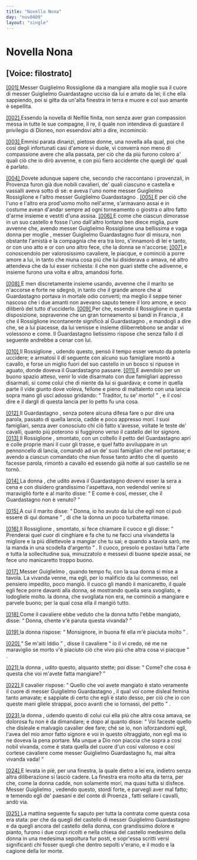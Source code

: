 ```yaml
---
title: "Novella Nona"
day: "nov0409"
layout: "single"
---
```

<div id="nov0409" type="novella" who="filostrato">
 <h1>
  Novella Nona
 </h1>
 <p>
  <h2>
   [Voice: filostrato]
  </h2>
 </p>
 <argument>
  <p>
   <a href="{{ site.baseurl }}enDecameron/nov0409#p04090001" id="p04090001">
    [001]
   </a>
   <name persref="guiglielmorossiglione" type="person">
    Messer Guiglielmo Rossiglione
   </name>
   d&agrave; a mangiare alla moglie sua il cuore di messer
   <name persref="guiglielmoguardastagno" type="person">
    Guiglielmo Guardastagno
   </name>
   ucciso da lui e amato da lei; il che ella sappiendo, poi si gitta da un'alta finestra in terra e muore e col suo amante &egrave; sepellita.
  </p>
 </argument>
 <div3 type="commentary" who="author">
  <p>
   <a href="{{ site.baseurl }}enDecameron/nov0409#p04090002" id="p04090002">
    [002]
   </a>
   Essendo la novella di Neifile finita, non senza aver gran compassion messa in tutte le sue compagne, il re, il quale non intendeva di guastare il privilegio di Dioneo, non essendovi altri a dire, incominci&ograve;:
  </p>
 </div3>
 <div3 type="commentary" who="filostrato">
  <p>
   <a href="{{ site.baseurl }}enDecameron/nov0409#p04090003" id="p04090003">
    [003]
   </a>
   &Egrave;mmisi parata dinanzi, pietose donne, una novella alla qual, poi che cos&iacute; degli infortunati casi d'amore vi duole, vi converr&agrave; non meno di compassione avere che alla passata, per ci&ograve; che da pi&uacute; furono coloro a' quali ci&ograve; che io dir&ograve; avvenne, e con pi&uacute; fiero accidente che quegli de' quali &egrave; parlato.
  </p>
 </div3>
 <p>
  <a href="{{ site.baseurl }}enDecameron/nov0409#p04090004" id="p04090004">
   [004]
  </a>
  Dovete adunque sapere che, secondo che raccontano i provenzali, in
  <name placeref="provenza" type="place">
   Provenza
  </name>
  furon gi&agrave; due nobili cavalieri, de' quali ciascuno e castella e vassalli aveva sotto di s&eacute;: e aveva l'uno nome messer Guiglielmo
  <name persref="guiglielmorossiglione" type="person">
   Rossiglione
  </name>
  e l'altro messer
  <name persref="guiglielmoguardastagno" type="person">
   Guiglielmo Guardastagno
  </name>
  .
  <a href="{{ site.baseurl }}enDecameron/nov0409#p04090005" id="p04090005">
   [005]
  </a>
  E per ci&ograve; che l'uno e l'altro era prod'uomo molto nell'arme, s'armavano assai e in costume avean d'andar sempre ad ogni torneamento o giostra o altro fatto d'arme insieme e vestiti d'una assisa.
  <a href="{{ site.baseurl }}enDecameron/nov0409#p04090006" id="p04090006">
   [006]
  </a>
  E come che ciascun dimorasse in un suo castello e fosse l'uno dall'altro lontano ben diece miglia, pure avvenne che, avendo messer Guiglielmo
  <name persref="guiglielmorossiglione" type="person">
   Rossiglione
  </name>
  una bellissima e vaga donna per
  <name persref="moglierossiglione-0409" type="person">
   moglie
  </name>
  , messer Guiglielmo
  <name persref="guiglielmoguardastagno" type="person">
   Guardastagno
  </name>
  fuor di misura, non obstante l'amist&agrave; e la compagnia che era tra loro, s'innamor&ograve; di lei e tanto, or con uno atto e or con uno altro fece, che la donna se n'accorse;
  <a href="{{ site.baseurl }}enDecameron/nov0409#p04090007" id="p04090007">
   [007]
  </a>
  e conoscendolo per valorosissimo cavaliere, le piacque, e cominci&ograve; a porre amore a lui, in tanto che niuna cosa pi&uacute; che lui disiderava o amava, n&eacute; altro attendeva che da lui esser richiesta: il che non guari stette che adivenne, e insieme furono una volta e altra, amandosi forte.
 </p>
 <p>
  <a href="{{ site.baseurl }}enDecameron/nov0409#p04090008" id="p04090008">
   [008]
  </a>
  E men discretamente insieme usando, avvenne che il marito se n'accorse e forte ne sdegn&ograve;, in tanto che il grande amore che al
  <name persref="guiglielmoguardastagno" type="person">
   Guardastagno
  </name>
  portava in mortale odio convert&iacute;; ma meglio il seppe tener nascoso che i due amanti non avevano saputo tenere il loro amore, e seco diliber&ograve; del tutto d'ucciderlo.
  <a href="{{ site.baseurl }}enDecameron/nov0409#p04090009" id="p04090009">
   [009]
  </a>
  Per che, essendo il
  <name persref="guiglielmorossiglione" type="person">
   Rossiglione
  </name>
  in questa disposizione, sopravenne che un gran torneamento si band&iacute; in
  <name placeref="francia" type="place">
   Francia
  </name>
  , il che il
  <name persref="guiglielmorossiglione" type="person">
   Rossiglione
  </name>
  incontanente signific&ograve; al
  <name persref="guiglielmoguardastagno" type="person">
   Guardastagno
  </name>
  , e mandogli a dire che, se a lui piacesse, da lui venisse e insieme diliberrebbono se andar vi volessono e come. Il
  <name persref="guiglielmoguardastagno" type="person">
   Guardastagno
  </name>
  lietissimo rispose che senza fallo il d&iacute; seguente andrebbe a cenar con lui.
 </p>
 <p>
  <a href="{{ site.baseurl }}enDecameron/nov0409#p04090010" id="p04090010">
   [010]
  </a>
  Il
  <name persref="guiglielmorossiglione" type="person">
   Rossiglione
  </name>
  , udendo questo, pens&ograve; il tempo esser venuto da poterlo uccidere; e armatosi il d&iacute; seguente con alcuno suo famigliare mont&ograve; a cavallo, e forse un miglio fuori del suo
  <name placeref="castellorossiglione" type="place">
   castello
  </name>
  in un bosco si ripuose in aguato, donde doveva il
  <name persref="guiglielmoguardastagno" type="person">
   Guardastagno
  </name>
  passare.
  <a href="{{ site.baseurl }}enDecameron/nov0409#p04090011" id="p04090011">
   [011]
  </a>
  E avendolo per un buono spazio atteso, venir lo vide disarmato con due famigliari appresso disarmati, s&iacute; come colui che di niente da lui si guardava; e come in quella parte il vide giunto dove voleva, fellone e pieno di maltalento con una lancia sopra mano gli usc&iacute; adosso gridando:
  <q direct="unspecified" who="guiglielmorossiglione">
   Traditor, tu se' morto!
  </q>
  , e il cos&iacute; dire e il dargli di questa lancia per lo petto fu una cosa.
 </p>
 <p>
  <a href="{{ site.baseurl }}enDecameron/nov0409#p04090012" id="p04090012">
   [012]
  </a>
  Il
  <name persref="guiglielmoguardastagno" type="person">
   Guardastagno
  </name>
  , senza potere alcuna difesa fare o pur dire una parola, passato di quella lancia, cadde e poco appresso mor&iacute;. I suoi famigliari, senza aver conosciuto chi ci&ograve; fatto s'avesse, voltate le teste de' cavalli, quanto pi&uacute; poterono si fuggirono verso il
  <name placeref="castelloguardastagno" type="place">
   castello
  </name>
  del lor signore.
  <a href="{{ site.baseurl }}enDecameron/nov0409#p04090013" id="p04090013">
   [013]
  </a>
  Il
  <name persref="guiglielmorossiglione" type="person">
   Rossiglione
  </name>
  , smontato, con un coltello il petto del
  <name persref="guiglielmoguardastagno" type="person">
   Guardastagno
  </name>
  apr&iacute; e colle proprie mani il cuor gli trasse, e quel fatto avviluppare in un pennoncello di lancia, comand&ograve; ad un de' suoi famigliari che nel portasse; e avendo a ciascun comandato che niun fosse tanto ardito che di questo facesse parola, rimont&ograve; a cavallo ed essendo gi&agrave; notte al suo
  <name placeref="castellorossiglione" type="place">
   castello
  </name>
  se ne torn&ograve;.
 </p>
 <p>
  <a href="{{ site.baseurl }}enDecameron/nov0409#p04090014" id="p04090014">
   [014]
  </a>
  <name persref="moglierossiglione-0409" type="person">
   La donna
  </name>
  , che udito aveva il
  <name persref="guiglielmoguardastagno" type="person">
   Guardastagno
  </name>
  dovervi esser la sera a cena e con disidero grandissimo l'aspettava, non vedendol venire si maravigli&ograve; forte e al marito disse:
  <q direct="unspecified" who="moglierossiglione-0409">
   E come &egrave; cos&iacute;, messer, che il
   <name persref="guiglielmoguardastagno" type="person">
    Guardastagno
   </name>
   non &egrave; venuto?
  </q>
 </p>
 <p>
  <a href="{{ site.baseurl }}enDecameron/nov0409#p04090015" id="p04090015">
   [015]
  </a>
  A cui il marito disse:
  <q direct="unspecified" who="guiglielmorossiglione">
   Donna, io ho avuto da lui che egli non ci pu&ograve; essere di qui domane
  </q>
  , di che
  <name persref="moglierossiglione-0409" type="person">
   la donna
  </name>
  un poco turbatetta rimase.
 </p>
 <p>
  <a href="{{ site.baseurl }}enDecameron/nov0409#p04090016" id="p04090016">
   [016]
  </a>
  Il
  <name persref="guiglielmorossiglione" type="person">
   Rossiglione
  </name>
  , smontato, si fece chiamare il cuoco e gli disse:
  <q direct="unspecified" who="guiglielmorossiglione">
   Prenderai quel cuor di cinghiare e fa che tu ne facci una vivandetta la migliore e la pi&uacute; dilettevole a mangiar che tu sai; e quando a tavola sar&ograve;, me la manda in una scodella d'argento
  </q>
  . Il cuoco, presolo e postavi tutta l'arte e tutta la sollecitudine sua, minuzzatolo e messevi di buone spezie assai, ne fece uno manicaretto troppo buono.
 </p>
 <p>
  <a href="{{ site.baseurl }}enDecameron/nov0409#p04090017" id="p04090017">
   [017]
  </a>
  Messer
  <name persref="guiglielmorossiglione" type="person">
   Guiglielmo
  </name>
  , quando tempo fu, con
  <name persref="moglierossiglione-0409" type="person">
   la sua donna
  </name>
  si mise a tavola. La vivanda venne, ma egli, per lo malificio da lui commesso, nel pensiero impedito, poco mangi&ograve;. Il cuoco gli mand&ograve; il manicaretto, il quale egli fece porre davanti alla donna, s&eacute; mostrando quella sera svogliato, e lodogliele molto. la donna, che svogliata non era, ne cominci&ograve; a mangiare e parvele buono; per la qual cosa ella il mangi&ograve; tutto.
 </p>
 <p>
  <a href="{{ site.baseurl }}enDecameron/nov0409#p04090018" id="p04090018">
   [018]
  </a>
  Come il cavaliere ebbe veduto che
  <name persref="moglierossiglione-0409" type="person">
   la donna
  </name>
  tutto l'ebbe mangiato, disse:
  <q direct="unspecified" who="guiglielmorossiglione">
   Donna, chente v'&egrave; paruta questa vivanda?
  </q>
 </p>
 <p>
  <a href="{{ site.baseurl }}enDecameron/nov0409#p04090019" id="p04090019">
   [019]
  </a>
  <name persref="moglierossiglione-0409" type="person">
   la donna
  </name>
  rispose:
  <q direct="unspecified" who="moglierossiglione-0409">
   Monsignore, in buona f&eacute; ella m'&egrave; piaciuta molto
  </q>
  .
 </p>
 <p>
  <a href="{{ site.baseurl }}enDecameron/nov0409#p04090020" id="p04090020">
   [020]
  </a>
  <q direct="unspecified" who="guiglielmorossiglione">
   Se m'aiti Iddio
  </q>
  , disse il cavaliere
  <q direct="unspecified" who="guiglielmorossiglione">
   io il vi credo, n&eacute; me ne maraviglio se morto v'&egrave; piaciuto ci&ograve; che vivo pi&uacute; che altra cosa vi piacque
  </q>
  .
 </p>
 <p>
  <a href="{{ site.baseurl }}enDecameron/nov0409#p04090021" id="p04090021">
   [021]
  </a>
  <name persref="moglierossiglione-0409" type="person">
   la donna
  </name>
  , udito questo, alquanto stette; poi disse:
  <q direct="unspecified" who="moglierossiglione-0409">
   Come? che cosa &egrave; questa che voi m'avete fatta mangiare?
  </q>
 </p>
 <p>
  <a href="{{ site.baseurl }}enDecameron/nov0409#p04090022" id="p04090022">
   [022]
  </a>
  Il cavalier rispose:
  <q direct="unspecified" who="guiglielmorossiglione">
   Quello che voi avete mangiato &egrave; stato veramente il cuore di messer Guiglielmo
   <name persref="guiglielmoguardastagno" type="person">
    Guardastagno
   </name>
   , il qual voi come disleal femina tanto amavate; e sappiate di certo che egli &egrave; stato desso, per ci&ograve; che io con queste mani gliele strappai, poco avanti che io tornassi, del petto
  </q>
  .
 </p>
 <p>
  <a href="{{ site.baseurl }}enDecameron/nov0409#p04090023" id="p04090023">
   [023]
  </a>
  <name persref="moglierossiglione-0409" type="person">
   la donna
  </name>
  , udendo questo di colui cui ella pi&uacute; che altra cosa amava, se dolorosa fu non &egrave; da dimandare; e dopo al quanto disse:
  <q direct="unspecified" who="moglierossiglione-0409">
   Voi faceste quello che disleale e malvagio cavalier dee fare; ch&eacute; se io, non isforzandomi egli, l'avea del mio amor fatto signore e voi in questo oltraggiato, non egli ma io ne doveva la pena portare. Ma unque a Dio non piaccia che sopra a cos&iacute; nobil vivanda, come &egrave; stata quella del cuore d'un cos&iacute; valoroso e cos&iacute; cortese cavaliere come messer Guiglielmo
   <name persref="guiglielmoguardastagno" type="person">
    Guardastagno
   </name>
   fu, mai altra vivanda vada!
  </q>
 </p>
 <p>
  <a href="{{ site.baseurl }}enDecameron/nov0409#p04090024" id="p04090024">
   [024]
  </a>
  E levata in pi&egrave;, per una finestra, la quale dietro a lei era, indietro senza altra diliberazione si lasci&ograve; cadere. La finestra era molto alta da terra, per che, come la donna cadde, non solamente mor&iacute;, ma quasi tutta si disfece. Messer
  <name persref="guiglielmoguardastagno" type="person">
   Guiglielmo
  </name>
  , vedendo questo, stord&iacute; forte, e parvegli aver mal fatto; e temendo egli de' paesani e del conte di
  <name placeref="provenza" type="place">
   Proenza
  </name>
  , fatti sellare i cavalli, and&ograve; via.
 </p>
 <p>
  <a href="{{ site.baseurl }}enDecameron/nov0409#p04090025" id="p04090025">
   [025]
  </a>
  La mattina seguente fu saputo per tutta la contrata come questa cosa era stata: per che da quegli del
  <name placeref="castelloguardastagno" type="place">
   castello
  </name>
  di messer Guiglielmo
  <name persref="guiglielmoguardastagno" type="person">
   Guardastagno
  </name>
  e da quegli ancora del
  <name placeref="castellorossiglione" type="place">
   castello
  </name>
  della donna, con grandissimo dolore e pianto, furono i due corpi ricolti e nella
  <name placeref="chiesarossiglione-0409" type="place">
   chiesa
  </name>
  del castello medesimo della donna in una medesima sepoltura fur posti, e sopr'essa scritti versi significanti chi fosser quegli che dentro sepolti v'erano, e il modo e la cagione della lor morte.
 </p>
</div>